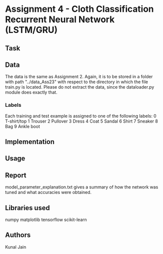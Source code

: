 # Assignment 4 - Cloth Classification Recurrent Neural Network (LSTM/GRU)

## Task

## Data
The data is the same as Assignment 2. Again, it is to be stored in a folder with path "../data_Ass23" with respect to the directory in which the file train.py is located. Please do not extract the data, since the dataloader.py module does exactly that.

### Labels
Each training and test example is assigned to one of the following labels:
0 T-shirt/top	1 Trouser	2 Pullover	3 Dress		4 Coat
5 Sandal	6 Shirt		7 Sneaker	8 Bag		9 Ankle boot

## Implementation


## Usage

## Report
model_parameter_explanation.txt gives a summary of how the network was tuned and what accuracies were obtained.

## Libraries used
numpy
matplotlib
tensorflow
scikit-learn

## Authors
Kunal Jain
